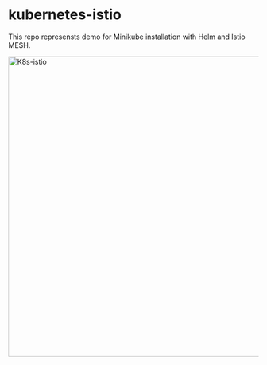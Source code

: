# kubernetes-istio
This repo represensts demo for Minikube installation with Helm and Istio MESH.

<img width="603" alt="K8s-istio" src="https://github.com/dianaviktorova/kubernetes-istio/assets/145328524/8598e8f9-d8c7-4e21-b65b-fcafbdb4570f">
